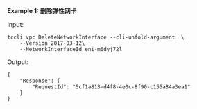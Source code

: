 **Example 1: 删除弹性网卡**



Input: 

```
tccli vpc DeleteNetworkInterface --cli-unfold-argument  \
    --Version 2017-03-12\
    --NetworkInterfaceId eni-m6dyj72l
```

Output: 
```
{
    "Response": {
        "RequestId": "5cf1a813-d4f8-4e0c-8f90-c155a84a3ea1"
    }
}
```

